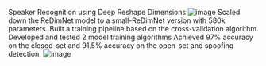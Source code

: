 Speaker Recognition using Deep Reshape Dimensions
![image](https://github.com/user-attachments/assets/218a5756-d2b7-4d3b-9cd9-e6d3f682966e)
Scaled down the ReDimNet model to a small-ReDimNet version with 580k parameters. Built a training pipeline based on the cross-validation algorithm. Developed and tested 2 model training algorithms
﻿Achieved 97% accuracy on the closed-set and 91.5% accuracy on the open-set and spoofing detection. 
![image](https://github.com/user-attachments/assets/bd4a455e-ae3b-49c2-aa94-c83aeda43509)
